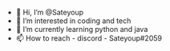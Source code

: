 - 👋 Hi, I’m @Sateyoup
- 👀 I’m interested in coding and tech 
- 🌱 I’m currently learning python and java
- 📫 How to reach -
 discord - Sateyoup#2059

<!---
Sateyoup/Sateyoup is a ✨ special ✨ repository because its `README.md` (this file) appears on your GitHub profile.
You can click the Preview link to take a look at your changes.
--->
